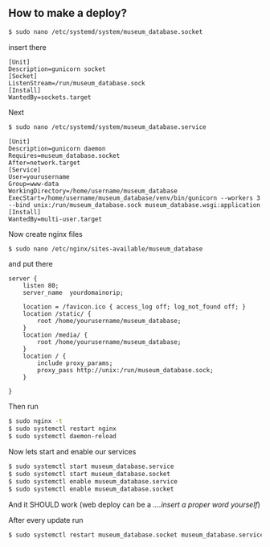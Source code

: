 ## How to make a deploy?
```sh
$ sudo nano /etc/systemd/system/museum_database.socket
```
insert there
```
[Unit]
Description=gunicorn socket
[Socket]
ListenStream=/run/museum_database.sock
[Install]
WantedBy=sockets.target
```

Next
```sh 
$ sudo nano /etc/systemd/system/museum_database.service
```

```
[Unit]
Description=gunicorn daemon
Requires=museum_database.socket
After=network.target
[Service]
User=yourusername
Group=www-data
WorkingDirectory=/home/username/museum_database
ExecStart=/home/username/museum_database/venv/bin/gunicorn --workers 3 --bind unix:/run/museum_database.sock museum_database.wsgi:application
[Install]
WantedBy=multi-user.target
```

Now create nginx files
```sh
$ sudo nano /etc/nginx/sites-available/museum_database
```
and put there
```
server {
    listen 80;
    server_name  yourdomainorip;

    location = /favicon.ico { access_log off; log_not_found off; }
    location /static/ {
        root /home/yourusername/museum_database;
    }
    location /media/ {
        root /home/yourusername/museum_database;
    }
    location / {
        include proxy_params;
        proxy_pass http://unix:/run/museum_database.sock;
    }

}
```
Then run
```sh 
$ sudo nginx -t
$ sudo systemctl restart nginx
$ sudo systemctl daemon-reload
```
Now lets start and enable our services
```sh
$ sudo systemctl start museum_database.service
$ sudo systemctl start museum_database.socket
$ sudo systemctl enable museum_database.service
$ sudo systemctl enable museum_database.socket
```
And it SHOULD work (web deploy can be a *....insert a proper word yourself*)

After every update run
```sh
$ sudo systemctl restart museum_database.socket museum_database.service
```